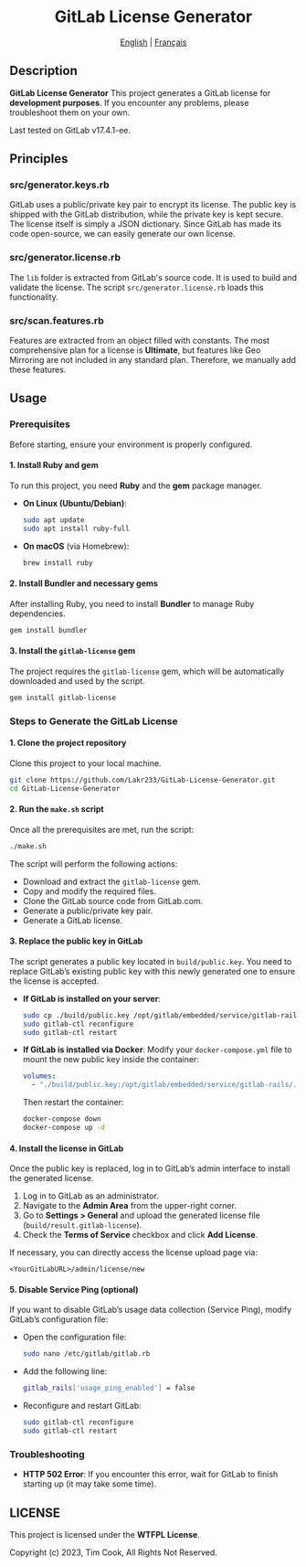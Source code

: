 <div align="center">

# GitLab License Generator

<p align="center">
  <a href="./README.md">English</a> |
  <a href="./README_FR.md">Français</a>
</p>

</div>

## Description

**GitLab License Generator** This project generates a GitLab license for **development purposes**. If you encounter any problems, please troubleshoot them on your own.

Last tested on GitLab v17.4.1-ee.

## Principles

### **src/generator.keys.rb**

GitLab uses a public/private key pair to encrypt its license. The public key is shipped with the GitLab distribution, while the private key is kept secure. The license itself is simply a JSON dictionary. Since GitLab has made its code open-source, we can easily generate our own license.

### **src/generator.license.rb**

The `lib` folder is extracted from GitLab's source code. It is used to build and validate the license. The script `src/generator.license.rb` loads this functionality.

### **src/scan.features.rb**

Features are extracted from an object filled with constants. The most comprehensive plan for a license is **Ultimate**, but features like Geo Mirroring are not included in any standard plan. Therefore, we manually add these features.

## Usage

### Prerequisites

Before starting, ensure your environment is properly configured.

#### 1. Install Ruby and gem
To run this project, you need **Ruby** and the **gem** package manager.

- **On Linux (Ubuntu/Debian)**:
  ```bash
  sudo apt update
  sudo apt install ruby-full
  ```

- **On macOS** (via Homebrew):
  ```bash
  brew install ruby
  ```

#### 2. Install Bundler and necessary gems
After installing Ruby, you need to install **Bundler** to manage Ruby dependencies.

```bash
gem install bundler
```

#### 3. Install the `gitlab-license` gem
The project requires the `gitlab-license` gem, which will be automatically downloaded and used by the script.

```bash
gem install gitlab-license
```

### Steps to Generate the GitLab License

#### 1. Clone the project repository
Clone this project to your local machine.

```bash
git clone https://github.com/Lakr233/GitLab-License-Generator.git
cd GitLab-License-Generator
```

#### 2. Run the `make.sh` script
Once all the prerequisites are met, run the script:

```bash
./make.sh
```

The script will perform the following actions:
- Download and extract the `gitlab-license` gem.
- Copy and modify the required files.
- Clone the GitLab source code from GitLab.com.
- Generate a public/private key pair.
- Generate a GitLab license.

#### 3. Replace the public key in GitLab
The script generates a public key located in `build/public.key`. You need to replace GitLab’s existing public key with this newly generated one to ensure the license is accepted.

- **If GitLab is installed on your server**:
  ```bash
  sudo cp ./build/public.key /opt/gitlab/embedded/service/gitlab-rails/.license_encryption_key.pub
  sudo gitlab-ctl reconfigure
  sudo gitlab-ctl restart
  ```

- **If GitLab is installed via Docker**:
  Modify your `docker-compose.yml` file to mount the new public key inside the container:

  ```yaml
  volumes:
    - "./build/public.key:/opt/gitlab/embedded/service/gitlab-rails/.license_encryption_key.pub"
  ```

  Then restart the container:
  ```bash
  docker-compose down
  docker-compose up -d
  ```

#### 4. Install the license in GitLab
Once the public key is replaced, log in to GitLab’s admin interface to install the generated license.

1. Log in to GitLab as an administrator.
2. Navigate to the **Admin Area** from the upper-right corner.
3. Go to **Settings > General** and upload the generated license file (`build/result.gitlab-license`).
4. Check the **Terms of Service** checkbox and click **Add License**.

If necessary, you can directly access the license upload page via:
```
<YourGitLabURL>/admin/license/new
```

#### 5. Disable Service Ping (optional)
If you want to disable GitLab’s usage data collection (Service Ping), modify GitLab’s configuration file:

- Open the configuration file:
  ```bash
  sudo nano /etc/gitlab/gitlab.rb
  ```

- Add the following line:
  ```bash
  gitlab_rails['usage_ping_enabled'] = false
  ```

- Reconfigure and restart GitLab:
  ```bash
  sudo gitlab-ctl reconfigure
  sudo gitlab-ctl restart
  ```

### Troubleshooting

- **HTTP 502 Error**:
  If you encounter this error, wait for GitLab to finish starting up (it may take some time).

## LICENSE

This project is licensed under the **WTFPL License**.

Copyright (c) 2023, Tim Cook, All Rights Not Reserved.
